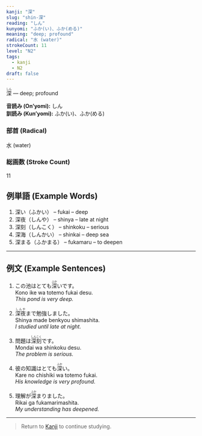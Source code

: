 ```yaml
---
kanji: "深"
slug: "shin-深"
reading: "しん"
kunyomi: "ふか(い)、ふか(める)"
meaning: "deep; profound"
radical: "水 (water)"
strokeCount: 11
level: "N2"
tags:
  - kanji
  - N2
draft: false
---
```


<ruby>深<rt>しん</rt></ruby> — deep; profound

**音読み (On’yomi):** しん  
**訓読み (Kun’yomi):** ふか(い)、ふか(める)  

### 部首 (Radical)
水 (water)

### 総画数 (Stroke Count)
11

## 例単語 (Example Words)

1. 深い（<ruby>ふかい</ruby>） – fukai – deep  
2. 深夜（<ruby>しんや</ruby>） – shinya – late at night  
3. 深刻（<ruby>しんこく</ruby>） – shinkoku – serious  
4. 深海（<ruby>しんかい</ruby>） – shinkai – deep sea  
5. 深まる（<ruby>ふかまる</ruby>） – fukamaru – to deepen

---

## 例文 (Example Sentences)

1. この池はとても<ruby>深<rt>ふか</rt></ruby>いです。  
Kono ike wa totemo fukai desu.  
*This pond is very deep.*

2. <ruby>深夜<rt>しんや</rt></ruby>まで勉強しました。  
Shinya made benkyou shimashita.  
*I studied until late at night.*

3. 問題は<ruby>深刻<rt>しんこく</rt></ruby>です。  
Mondai wa shinkoku desu.  
*The problem is serious.*

4. 彼の知識はとても<ruby>深<rt>ふか</rt></ruby>い。  
Kare no chishiki wa totemo fukai.  
*His knowledge is very profound.*

5. 理解が<ruby>深<rt>ふか</rt></ruby>まりました。  
Rikai ga fukamarimashita.  
*My understanding has deepened.*

---

> Return to [Kanji](/kanji/) to continue studying.
